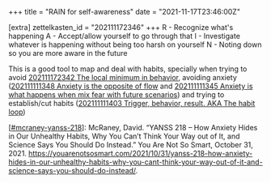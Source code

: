 +++
title = "RAIN for self-awareness"
date = "2021-11-17T23:46:00Z"

[extra]
zettelkasten_id = "202111172346"
+++
R - Recognize what's happening
A - Accept/allow yourself to go through that
I - Investigate whatever is happening without being too harsh on yourself
N - Noting down so you are more aware in the future

This is a good tool to map and deal with habits, specially when trying to avoid [202111172342 The local minimum in behavior](/zettelkasten/202111172342-the-local-minimum-in-behavior), avoiding anxiety ([202111111348 Anxiety is the opposite of flow](/zettelkasten/202111111348-anxiety-is-the-opposite-of-flow) and [202111111345 Anxiety is what happens when mix fear with future scenarios](/zettelkasten/202111111345-anxiety-is-what-happens-when-mix-fear-with-future-scenarios)) and trying to establish/cut habits ([202111111403 Trigger, behavior, result. AKA The habit loop](/zettelkasten/202111111403-trigger--behavior--result--aka-the-habit-loop))

[[#mcraney-yanss-218](/zettelkasten/tags/mcraney-yanss-218)]: McRaney, David. “YANSS 218 – How Anxiety Hides in Our Unhealthy Habits, Why You Can’t Think Your Way out of It, and Science Says You Should Do Instead.” You Are Not So Smart, October 31, 2021. https://youarenotsosmart.com/2021/10/31/yanss-218-how-anxiety-hides-in-our-unhealthy-habits-why-you-cant-think-your-way-out-of-it-and-science-says-you-should-do-instead/.
